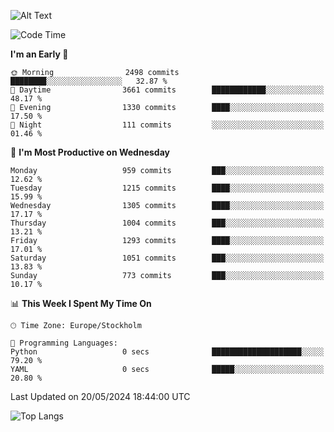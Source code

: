 ![Alt Text](https://media.tenor.com/3Gehha8RO-sAAAAC/goose-dance.gif)

<!--START_SECTION:waka-->
![Code Time](http://img.shields.io/badge/Code%20Time-155%20hrs%2054%20mins-blue)

**I'm an Early 🐤** 

```text
🌞 Morning                2498 commits        ████████░░░░░░░░░░░░░░░░░   32.87 % 
🌆 Daytime                3661 commits        ████████████░░░░░░░░░░░░░   48.17 % 
🌃 Evening                1330 commits        ████░░░░░░░░░░░░░░░░░░░░░   17.50 % 
🌙 Night                  111 commits         ░░░░░░░░░░░░░░░░░░░░░░░░░   01.46 % 
```
📅 **I'm Most Productive on Wednesday** 

```text
Monday                   959 commits         ███░░░░░░░░░░░░░░░░░░░░░░   12.62 % 
Tuesday                  1215 commits        ████░░░░░░░░░░░░░░░░░░░░░   15.99 % 
Wednesday                1305 commits        ████░░░░░░░░░░░░░░░░░░░░░   17.17 % 
Thursday                 1004 commits        ███░░░░░░░░░░░░░░░░░░░░░░   13.21 % 
Friday                   1293 commits        ████░░░░░░░░░░░░░░░░░░░░░   17.01 % 
Saturday                 1051 commits        ███░░░░░░░░░░░░░░░░░░░░░░   13.83 % 
Sunday                   773 commits         ███░░░░░░░░░░░░░░░░░░░░░░   10.17 % 
```


📊 **This Week I Spent My Time On** 

```text
🕑︎ Time Zone: Europe/Stockholm

💬 Programming Languages: 
Python                   0 secs              ████████████████████░░░░░   79.20 % 
YAML                     0 secs              █████░░░░░░░░░░░░░░░░░░░░   20.80 % 
```


 Last Updated on 20/05/2024 18:44:00 UTC
<!--END_SECTION:waka-->

![Top Langs](https://github-readme-stats-rose-phi.vercel.app/api/top-langs/?username=jxncted\&layout=compact&hide=c,assembly,jupyter%20notebook)
